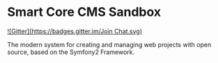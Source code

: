 Smart Core CMS Sandbox
======================
[![Gitter](https://badges.gitter.im/Join Chat.svg)](https://gitter.im/Smart-Core/CMS-Sandbox?utm_source=badge&utm_medium=badge&utm_campaign=pr-badge&utm_content=badge)

The modern system for creating and managing web projects with open source, based on the Symfony2 Framework.